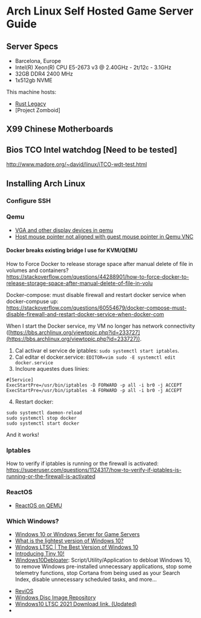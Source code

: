 # Arch Linux Self Hosted Game Server Guide

## Server Specs

* Barcelona, Europe
* Intel(R) Xeon(R) CPU E5-2673 v3 @ 2.40GHz - 2t/12c - 3.1GHz
* 32GB DDR4 2400 MHz
* 1x512gb NVME

This machine hosts:

* [Rust Legacy](https://d3adwolf.github.io/rustlegacy/index-english.html)
* [Project Zomboid]

## X99 Chinese Motherboards

## Bios TCO Intel watchdog [Need to be tested]

http://www.madore.org/~david/linux/iTCO-wdt-test.html

## Installing Arch Linux

### Configure SSH


### Qemu

* [VGA and other display devices in qemu](https://www.kraxel.org/blog/2019/09/display-devices-in-qemu/)
* [Host mouse pointer not aligned with guest mouse pointer in Qemu VNC](https://unix.stackexchange.com/questions/555082/host-mouse-pointer-not-aligned-with-guest-mouse-pointer-in-qemu-vnc)

####  Docker breaks existing bridge I use for KVM/QEMU

How to Force Docker to release storage space after manual delete of file in volumes and containers? https://stackoverflow.com/questions/44288901/how-to-force-docker-to-release-storage-space-after-manual-delete-of-file-in-volu

Docker-compose: must disable firewall and restart docker service when docker-compuse up: https://stackoverflow.com/questions/60554679/docker-compose-must-disable-firewall-and-restart-docker-service-when-docker-com


When I start the Docker service, my VM no longer has network connectivity ([https://bbs.archlinux.org/viewtopic.php?id=233727](https://bbs.archlinux.org/viewtopic.php?id=233727)).

1. Cal activar el service de iptables:  `sudo systemctl start iptables`.
2. Cal editar el docker.service: `EDITOR=vim sudo -E systemctl edit docker.service`
3. Incloure aquestes dues línies:

  ``` shell
  #[Service]
  ExecStartPre=/usr/bin/iptables -D FORWARD -p all -i br0 -j ACCEPT
  ExecStartPre=/usr/bin/iptables -A FORWARD -p all -i br0 -j ACCEPT
  ```

4. Restart docker:

  ``` shell
  sudo systemctl daemon-reload
  sudo systemctl stop docker
  sudo systemctl start docker
  ```

And it works!

### Iptables

How to verify if iptables is running or the firewall is activated: https://superuser.com/questions/1124317/how-to-verify-if-iptables-is-running-or-the-firewall-is-activated

### ReactOS

* [ReactOS on QEMU](https://reactos.org/wiki/QEMU)

### Which Windows?

* [Windows 10 or Windows Server for Game Servers](https://www.reddit.com/r/servers/comments/kl0ze4/windows_10_or_windows_server_for_game_servers/)
* [What is the lightest version of Windows 10? ](https://techtrix.co/what-is-the-lightest-version-of-windows-10/)
* [Windows LTSC | The Best Version of Windows 10](https://www.youtube.com/watch?v=8dyhoh7u8JA)
* [Introducing Tiny 10!](https://www.reddit.com/r/windows/comments/ml538t/introducing_tiny_10/)
* [Windows10Debloater](https://github.com/Sycnex/Windows10Debloater): Script/Utility/Application to debloat Windows 10, to remove Windows pre-installed unnecessary applications, stop some telemetry functions, stop Cortana from being used as your Search Index, disable unnecessary scheduled tasks, and more...
- [ReviOS](https://www.revi.cc/)
- [Windows Disc Image Repository](https://isofiles.bd581e55.workers.dev/)
- [Windows10 LTSC 2021 Download link. (Updated)](https://www.reddit.com/r/Windows10LTSC/comments/qw06gr/windows10_ltsc_2021_download_link_updated/)
-